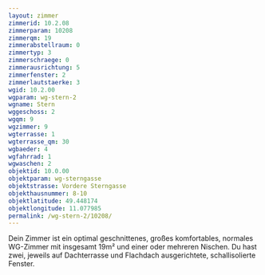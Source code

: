 ```yaml
---
layout: zimmer
zimmerid: 10.2.08
zimmerparam: 10208
zimmerqm: 19
zimmerabstellraum: 0
zimmertyp: 3
zimmerschraege: 0
zimmerausrichtung: 5
zimmerfenster: 2
zimmerlautstaerke: 3
wgid: 10.2.00
wgparam: wg-stern-2
wgname: Stern
wggeschoss: 2
wgqm: 9
wgzimmer: 9
wgterrasse: 1
wgterrasse_qm: 30
wgbaeder: 4
wgfahrrad: 1
wgwaschen: 2
objektid: 10.0.00
objektparam: wg-sterngasse
objektstrasse: Vordere Sterngasse
objekthausnummer: 8-10
objektlatitude: 49.448174
objektlongitude: 11.077985
permalink: /wg-stern-2/10208/
---
```

Dein Zimmer ist ein optimal geschnittenes, großes komfortables, normales WG-Zimmer mit insgesamt 19m² und einer oder mehreren Nischen. Du hast zwei, jeweils auf Dachterrasse und Flachdach ausgerichtete, schallisolierte Fenster. 
